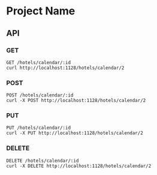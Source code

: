 # Project Name

## API

### GET
```
GET /hotels/calendar/:id
curl http://localhost:1128/hotels/calendar/2
```
### POST
```
POST /hotels/calendar/:id
curl -X POST http://localhost:1128/hotels/calendar/2
```
### PUT
```
PUT /hotels/calendar/:id
curl -X PUT http://localhost:1128/hotels/calendar/2
```
### DELETE
```
DELETE /hotels/calendar/:id
curl -X DELETE http://localhost:1128/hotels/calendar/2
```